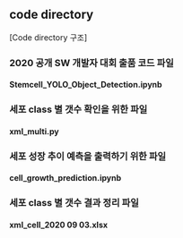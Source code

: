 ﻿## code directory

[Code directory 구조]

### 2020 공개 SW 개발자 대회 출품 코드 파일
#### Stemcell_YOLO_Object_Detection.ipynb


### 세포 class 별 갯수 확인을 위한 파일
#### xml_multi.py


### 세포 성장 추이 예측을 출력하기 위한 파일
#### cell_growth_prediction.ipynb


### 세포 class 별 갯수 결과 정리 파일
#### xml_cell_2020 09 03.xlsx
